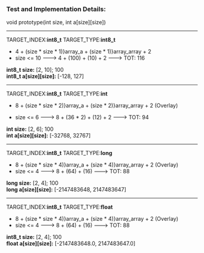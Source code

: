 ### Test and Implementation Details:
void prototype(int size, int a[size][size])

*******************
TARGET_INDEX:<b>int8_t</b>
TARGET_TYPE:<b>int8_t</b>

- 4 + (size * size * 1)}array_a + (size * 1)}array_array + 2 <br>
- size <= 10 ---> 4 + (100) + (10) + 2 ---> TOT: 116

<b>int8_t size:</b> [2, 10]; 100<br>
<b>int8_t a[size][size]:</b> [-128, 127]

*******************
TARGET_INDEX:<b>int8_t</b>
TARGET_TYPE:<b>int</b>

- 8 + (size * size * 2)}array_a + (size * 2)}array_array + 2 (Overlay) <br>

- size <= 6 ---> 8 + (36 * 2) + (12) + 2 ---> TOT: 94

<b>int size:</b> [2, 6]; 100<br>
<b>int a[size][size]:</b> [-32768, 32767]

*******************
TARGET_INDEX:<b>int8_t</b>
TARGET_TYPE:<b>long</b>

- 8 + (size * size * 4)}array_a + (size * 4)}array_array + 2 (Overlay) <br>
- size <= 4 ---> 8 + (64) + (16) ---> TOT: 88

<b>long size:</b> [2, 4]; 100<br>
<b>long a[size][size]:</b> [-2147483648, 2147483647]  

*******************
TARGET_INDEX:<b>int8_t</b>
TARGET_TYPE:<b>float</b>

- 8 + (size * size * 4)}array_a + (size * 4)}array_array + 2 (Overlay) <br>
- size <= 4 ---> 8 + (64) + (16) ---> TOT: 88

<b>int8_t size:</b> [2, 4]; 100<br>
<b>float a[size][size]:</b> [-2147483648.0, 2147483647.0]  


